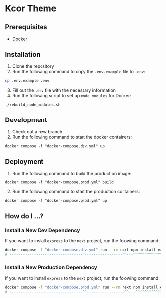 # Kcor Theme

## Prerequisites

- [Docker](https://www.docker.com/)

## Installation

1. Clone the repository
2. Run the following command to copy the `.env.example` file to `.env`:

```bash
cp .env.example .env
```

3. Fill out the `.env` file with the necessary information
4. Run the following script to set up `node_modules` for Docker:

```bash
./rebuild_node_modules.sh
```


## Development

1. Check out a new branch
2. Run the following command to start the docker containers:

```
docker compose -f "docker-compose.dev.yml" up
```

## Deployment

1. Run the following command to build the production image:

```
docker compose -f "docker-compose.prod.yml" build
```

2. Run the following command to start the production containers:

```
docker compose -f "docker-compose.prod.yml" up
```

## How do I ...?

### Install a New Dev Dependency

If you want to install `express` to the `next` project, run the folowing command:

```bash
docker compose -f "docker-compose.dev.yml" run --rm next npm install express
# ---------------------------------^-----------------^^---^^^^^^^^^^^^^^^^^-
```

### Install a New Production Dependency

If you want to install `express` to the `next` project, run the folowing command:

```bash
docker compose -f "docker-compose.prod.yml" run --rm next npm install express
# ---------------------------------^^-----------------^^---^^^^^^^^^^^^^^^^^-
```